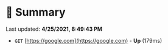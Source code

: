 # 📖 Summary
Last updated: **4/25/2021, 8:49:43 PM**

- `GET` [https://google.com](https://google.com) - **Up** (179ms)
